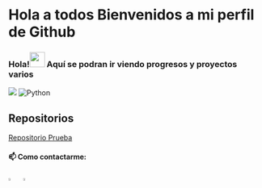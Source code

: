 # Hola a todos Bienvenidos a mi perfil de Github

### Hola!<img src="https://raw.githubusercontent.com/MartinHeinz/MartinHeinz/master/wave.gif" width="30px" height="30px" />  Aquí se podran ir viendo progresos y proyectos varios 

![](https://github.com/user-attachments/assets/1e7a845e-b0cd-484e-96e8-e436e41f8c57)
![Python](https://img.shields.io/badge/Code-Python-informational?style=flat&logo=python&color=3776AB)
## Repositorios
[Repositorio Prueba](https://github.com/NenriquezC/MPR_Tokio)

#### 📫 Como contactarme:
   [<img src="https://img.icons8.com/color/48/000000/linkedin.png" width="3.5%"/>](https://www.linkedin.com/in/n%C3%A9stor-enr%C3%ADquez-cifuentes-6447a650/)  &nbsp; <a href="mailto:nenriquezc@gmail.com"> <img src="https://img.icons8.com/fluent/48/000000/gmail.png" width="3.5%"/>
